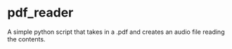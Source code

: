 # pdf_reader
A simple python script that takes in a .pdf and creates an audio file reading the contents.
